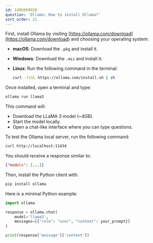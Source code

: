```yaml
---
id: 1d0b969028
question: 'Ollama: How to install Ollama?'
sort_order: 21
---
```


First, install Ollama by visiting [https://ollama.com/download](https://ollama.com/download) and choosing your operating system:

- **macOS**: Download the `.pkg` and install it.
- **Windows**: Download the `.msi` and install it.
- **Linux**: Run the following command in the terminal:

  ```bash
  curl -fsSL https://ollama.com/install.sh | sh
  ```

Once installed, open a terminal and type:

```bash
ollama run llama3
```

This command will:

- Download the LLaMA 3 model (~4GB).
- Start the model locally.
- Open a chat-like interface where you can type questions.

To test the Ollama local server, run the following command:

```bash
curl http://localhost:11434
```

You should receive a response similar to:

```json
{"models": [...]}  
```

Then, install the Python client with:

```bash
pip install ollama
```

Here is a minimal Python example:

```python
import ollama

response = ollama.chat(
    model='llama3',
    messages=[{"role": "user", "content": your_prompt}]
)

print(response['message']['content'])
```